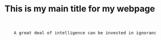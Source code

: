 <!doctype html>
<html lang ="en"
<head>
 <title>This is the title of the tab</title
  <meta charset="utf-8">
 <meda name ="description" content="This structure is from my brainstorm session">
  <meda name="keywords" contect="keywords1, keywords2, keywords3, keyword4">
 </head> 
<body>
 <header>
  <h1>This is my main title for my webpage</h1>
 </header>
 <main>
   <section id="section1">
   <article></article>
   </section>
   <section id="section2>
   </Section>           
    <section id="section3">           
    </section>       
    
  </main>
  <aside>
 <artcle class="artcles">
  <pre>
    A great deal of intelligence can be invested in ignorance than the need for illusion is deep.
    </pre> 
  </artcle>
  
  
  
  
  
  
